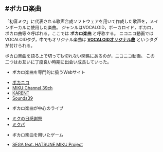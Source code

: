 #ボカロ楽曲
---

「初音ミク」に代表される歌声合成ソフトウェアを用いて作成した歌声を，メインボーカルに使用した楽曲。
ジャンルはVOCALOID，ボーカロイド，ボカロ，ボカロ曲等々呼ばれる。ここでは **ボカロ楽曲** と呼称する。
ニコニコ動画ではVOCALOIDタグ，中でもオリジナル楽曲は **[VOCALOIDオリジナル曲](http://www.nicovideo.jp/tag/vocaloid%E3%82%AA%E3%83%AA%E3%82%B8%E3%83%8A%E3%83%AB%E6%9B%B2)** というタグが付けられる。


ボカロ楽曲を語る上で切っても切れない関係にあるのが，ニコニコ動画。
この二つはお互いに丁度良い時期に出会い成長していった。


* ボカロ楽曲を専門的に扱うWebサイト
 - [ボカニコ](http://ex.nicovideo.jp/vocaloid)
 - [MIKU Channel 39ch](https://www.youtube.com/user/HatsuneMiku)
 - [KARENT](http://karent.jp/)
 - [Sounds39](http://sounds39.com/)





* ボカロ楽曲が中心のライブ
 - [ミクの日感謝祭]()
 - [ミクパ]()

* ボカロ楽曲を用いたゲーム
 - [SEGA feat. HATSUNE MIKU Project](http://miku.sega.jp/)




